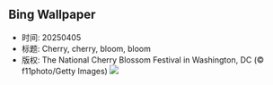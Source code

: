 ## Bing Wallpaper
- 时间: 20250405
- 标题: Cherry, cherry, bloom, bloom
- 版权: The National Cherry Blossom Festival in Washington, DC (© f11photo/Getty Images)
![](https://cn.bing.com/th?id=OHR.CherryBlossomDC_EN-US9897772834_UHD.jpg&rf=LaDigue_UHD.jpg&pid=hp&w=3840&h=2160&rs=1&c=4)
